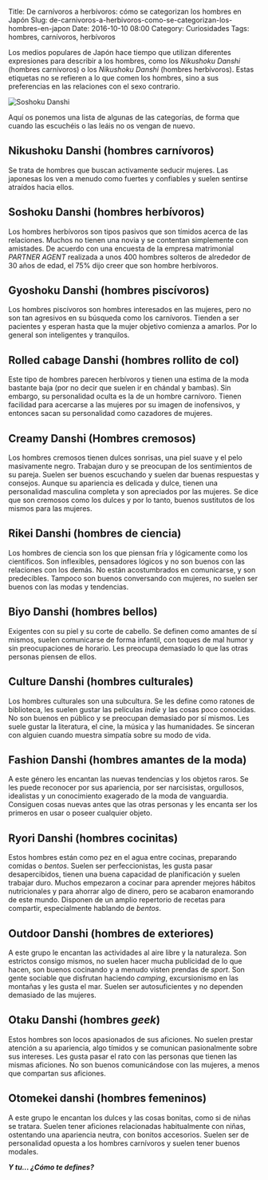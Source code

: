 Title: De carnívoros a herbívoros: cómo se categorizan los hombres en Japón
Slug: de-carnivoros-a-herbivoros-como-se-categorizan-los-hombres-en-japon
Date: 2016-10-10 08:00
Category: Curiosidades
Tags: hombres, carnívoros, herbívoros



Los medios populares de Japón hace tiempo que utilizan diferentes expresiones para describir a los hombres, como los *Nikushoku Danshi* (hombres carnívoros) o los *Nikushoku Danshi* (hombres herbívoros). Estas etiquetas no se refieren a lo que comen los hombres, sino a sus preferencias en las relaciones con el sexo contrario.

![Soshoku Danshi]({static}/images/soshoku_danshi.jpg)

Aquí os ponemos una lista de algunas de las categorías, de forma que cuando las escuchéis o las leáis no os vengan de nuevo.

## Nikushoku Danshi (hombres carnívoros)

Se trata de hombres que buscan activamente seducir mujeres. Las japonesas los ven a menudo como fuertes y confiables y suelen sentirse atraídos hacia ellos.

## Soshoku Danshi (hombres herbívoros)

Los hombres herbívoros son tipos pasivos que son tímidos acerca de las relaciones. Muchos no tienen una novia y se contentan simplemente con amistades. De acuerdo con una encuesta de la empresa matrimonial *PARTNER AGENT* realizada a unos 400 hombres solteros de alrededor de 30 años de edad, el 75% dijo creer que son hombre herbívoros.

## Gyoshoku Danshi (hombres piscívoros)

Los hombres piscívoros son hombres interesados en las mujeres, pero no son tan agresivos en su búsqueda como los carnívoros. Tienden a ser pacientes y esperan hasta que la mujer objetivo comienza a amarlos. Por lo general son inteligentes y tranquilos.

## Rolled cabage Danshi (hombres rollito de col)

Este tipo de hombres parecen herbívoros y tienen una estima de la moda bastante baja (por no decir que suelen ir en chándal y bambas). Sin embargo, su personalidad oculta es la de un hombre carnívoro. Tienen facilidad para acercarse a las mujeres por su imagen de inofensivos, y entonces sacan su personalidad como cazadores de mujeres.

## Creamy Danshi (Hombres cremosos)

Los hombres cremosos tienen dulces sonrisas, una piel suave y el pelo masivamente negro. Trabajan duro y se preocupan de los sentimientos de su pareja. Suelen ser buenos escuchando y suelen dar buenas respuestas y consejos. Aunque su apariencia es delicada y dulce, tienen una personalidad masculina completa y son apreciados por las mujeres. Se dice que son cremosos como los dulces y por lo tanto, buenos sustitutos de los mismos para las mujeres.

## Rikei Danshi (hombres de ciencia)

Los hombres de ciencia son los que piensan fría y lógicamente como los científicos. Son inflexibles, pensadores lógicos y no son buenos con las relaciones con los demás. No están acostumbrados en comunicarse, y son predecibles. Tampoco son buenos conversando con mujeres, no suelen ser buenos con las modas y tendencias.

## Biyo Danshi (hombres bellos)

Exigentes con su piel y su corte de cabello. Se definen como amantes de sí mismos, suelen comunicarse de forma infantil, con toques de mal humor y sin preocupaciones de horario. Les preocupa demasiado lo que las otras personas piensen de ellos.

## Culture Danshi (hombres culturales)

Los hombres culturales son una subcultura. Se les define como ratones de biblioteca, les suelen gustar las películas *indie* y las cosas poco conocidas. No son buenos en público y se preocupan demasiado por sí mismos. Les suele gustar la literatura, el cine, la música y las humanidades. Se sinceran con alguien cuando muestra simpatía sobre su modo de vida.

## Fashion Danshi (hombres amantes de la moda)

A este género les encantan las nuevas tendencias y los objetos raros. Se les puede reconocer por sus apariencia, por ser narcisistas, orgullosos, idealistas y un conocimiento exagerado de la moda de vanguardia. Consiguen cosas nuevas antes que las otras personas y les encanta ser los primeros en usar o poseer cualquier objeto.

## Ryori Danshi (hombres cocinitas)

Estos hombres están como pez en el agua entre cocinas, preparando comidas o *bentos*. Suelen ser perfeccionistas, les gusta pasar desapercibidos, tienen una buena capacidad de planificación y suelen trabajar duro. Muchos empezaron a cocinar para aprender mejores hábitos nutricionales y para ahorrar algo de dinero, pero se acabaron enamorando de este mundo. Disponen de un amplio repertorio de recetas para compartir, especialmente hablando de *bentos*.

## Outdoor Danshi (hombres de exteriores)

A este grupo le encantan las actividades al aire libre y la naturaleza. Son estrictos consigo mismos, no suelen hacer mucha publicidad de lo que hacen, son buenos cocinando y a menudo visten prendas de *sport*. Son gente sociable que disfrutan haciendo *camping*, excursionismo en las montañas y les gusta el mar. Suelen ser autosuficientes y no dependen demasiado de las mujeres.

## Otaku Danshi (hombres *geek*)

Estos hombres son locos apasionados de sus aficiones. No suelen prestar atención a su apariencia, algo tímidos y se comunican pasionalmente sobre sus intereses. Les gusta pasar el rato con las personas que tienen las mismas aficiones. No son buenos comunicándose con las mujeres, a menos que compartan sus aficiones.

## Otomekei danshi (hombres femeninos)

A este grupo le encantan los dulces y las cosas bonitas, como si de niñas se tratara. Suelen tener aficiones relacionadas habitualmente con niñas, ostentando una apariencia neutra, con bonitos accesorios. Suelen ser de personalidad opuesta a los hombres carnívoros y suelen tener buenos modales.

***Y tu... ¿Cómo te defines?***

